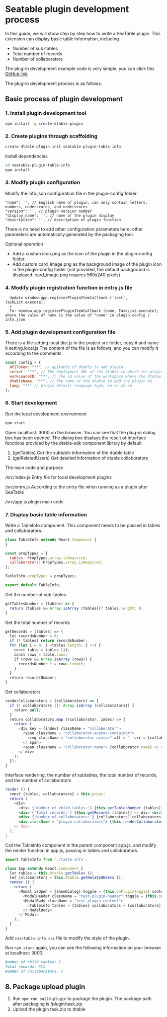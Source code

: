 # Seatable plugin development process

In this guide, we will show step by step how to write a SeaTable plugin. This extension can display basic table information, including

- Number of sub-tables
- Total number of records
- Number of collaborators

The plug-in development example code is very simple, you can click this [GitHub link](https://github.com/seatable/seatable-plugin-table-info)

The plug-in development process is as follows.

## Basic process of plugin development

### 1. Install plugin development tool

```bash
npm install -g create-dtable-plugin
```
### 2. Create plugins through scaffolding

```bash
create-dtable-plugin init seatable-plugin-table-info
```

Install dependencies

~~~bash
cd seatable-plugin-table-info
npm install
~~~

### 3. Modify plugin configuration

Modify the info.json configuration file in the plugin-config folder

```
"name": '', // English name of plugin, can only contain letters, numbers, underscores, and underscores
"version": '', // plugin version number
"display_name": '', // name of the plugin display
"description": '', // description of plugin function
```

There is no need to add other configuration parameters here, other parameters are automatically generated by the packaging tool.

Optional operation

- Add a custom icon.png as the icon of the plugin in the plugin-config folder.
- Add custom card_image.png as the background image of the plugin icon in the plugin-config folder (not provided, the default background is displayed. card_image.png requires 560x240 pixels)

### 4. Modify plugin registration function in entry.js file

```
  Update window.app.registerPluginItemCallback ('test', TaskList.execute);
  ⬇️
  To: window.app.registerPluginItemCallback (name, TaskList.execute); where the value of name is the value of "name" in plugin-config / info.json
```

### 5. Add plugin development configuration file

There is a file setting.local.dist.js in the project src folder, copy it and name it setting.local.js
The content of the file is as follows, and you can modify it according to the comments

```js
const config = {
  APIToken: "**", // apitable of dtable to add plugin
  server: "**", // The deployment URL of the dtable to which the plugin needs to be added
  workspaceID: "**", // The id value of the workspace where the dtable of the plugin needs to be added
  dtableName: "**", // The name of the dtable to add the plugin to
  lang: "**" // plugin default language type, en or zh-cn
};
```

### 6. Start development

Run the local development environment

~~~ bash
npm start
~~~

Open localhost: 3000 on the browser. You can see that the plug-in dialog box has been opened. The dialog box displays the result of interface functions provided by the dtable-sdk component library by default

1. (getTables) Get the subtable information of the dtable table
2. (getRelatedUsers) Get detailed information of dtable collaborators

The main code and purpose

/src/index.js Entry file for local development plugins

/src/entry.js According to the entry file when running as a plugin after SeaTable

/src/app.js plugin main code


### 7. Display basic table information

Write a TableInfo component. This component needs to be passed in tables and collaborators.

~~~ jsx
class TableInfo extends React.Component {
}

const propTypes = {
  tables: PropTypes.array.isRequired,
  collaborators: PropTypes.array.isRequired,
};

TableInfo.propTypes = propTypes;

export default TableInfo;
~~~

Get the number of sub-tables

~~~ js
getTablesNumber = (tables) => {
  return (tables && Array.isArray (tables))? tables.length: 0;
}
~~~

Get the total number of records

~~~ js
getRecords = (tables) => {
  let recordsNumber = 0;
  if (! tables) return recordsNumber;
  for (let i = 0; i <tables.length; i ++) {
    const table = tables [i];
    const rows = table.rows;
    if (rows && Array.isArray (rows)) {
      recordsNumber + = rows.length;
    }
  }
  return recordsNumber;
}
~~~

Get collaborators

~~~ jsx
renderCollaborators = (collaborators) => {
  if (! collaborators ||! Array.isArray (collaborators)) {
    return null;
  }
  return collaborators.map ((collaborator, index) => {
    return (
      <div key = {index} className = "collaborator">
        <span className = "collaborator-avatar-container">
          <img className = "collaborator-avatar" alt = '' src = {collaborator.avatar_url} />
        </ span>
        <span className = "collaborator-name"> {collaborator.name} </ span>
      </ div>
    );
  });
}
~~~

Interface rendering: the number of subtables, the total number of records, and the number of collaborators

~~~ jsx
render () {
  const {tables, collaborators} = this.props;
  return (
    <div>
      <div> {'Number of child tables:') {this.getTablesNumber (tables)} </ div> <br/>
      <div> {'Total records:') {this.getRecords (tables)} </ div> <br/>
      <div> {'Number of collaborators:'} {collaborators? collaborators.length: 0} </ div> <br/>
      <div className = "plugin-collaborators"> {this.renderCollaborators (collaborators)} </ div>
    </ div>
  );
}
~~~

Call the TableInfo component in the parent component app.js, and modify the render function in app.js, passing in tables and collaborators.

~~~ jsx
import TableInfo from './table-info';

class App extends React.Component {
  let tables = this.dtable.getTables ();
  let collaborators = this.dtable.getRelatedUsers ();
  render () {
    return (
      <Modal isOpen = {showDialog} toggle = {this.onPluginToggle} contentClassName = "dtable-plugin plugin-container" size = 'lg'>
        <ModalHeader className = "test-plugin-header" toggle = {this.onPluginToggle}> {'plugin'} </ ModalHeader>
        <ModalBody className = "test-plugin-content">
          <TableInfo tables = {tables} collaborators = {collaborators} />
        </ ModalBody>
      </ Modal>
    );
  }
}
~~~

Add `css/table-info.css` file to modify the style of the plugin.

Run `npm start` again, you can see the following information on your browser at localhost: 3000.

~~~ md
Number of child tables: X
Total records: XXX
Number of collaborators: X
~~~

## 8. Package upload plugin

1. Run `npm run build-plugin` to package the plugin. The package path after packaging is /plugin/task.zip
2. Upload the plugin task.zip to dtable
